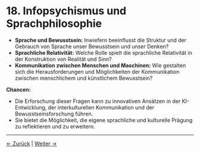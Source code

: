 # 18. Infopsychismus und Sprachphilosophie

- **Sprache und Bewusstsein:** Inwiefern beeinflusst die Struktur und der Gebrauch von Sprache unser Bewusstsein und unser Denken?
- **Sprachliche Relativität:** Welche Rolle spielt die sprachliche Relativität in der Konstruktion von Realität und Sinn?
- **Kommunikation zwischen Menschen und Maschinen:** Wie gestalten sich die Herausforderungen und Möglichkeiten der Kommunikation zwischen menschlichem und künstlichem Bewusstsein?

**Chancen:**

- Die Erforschung dieser Fragen kann zu innovativen Ansätzen in der KI-Entwicklung, der interkulturellen Kommunikation und der Bewusstseinsforschung führen.
- Sie bietet die Möglichkeit, die eigene sprachliche und kulturelle Prägung zu reflektieren und zu erweitern.

---
<div class="navigation-links">
<a href="17_Infopsychismus_und_die_Grenzen_von_Berechnung_und_Simulation.md" class="nav-link prev-link">← Zurück</a> | <a href="19_Erweiterte_Ueberlegungen_zum_Sinn.md" class="nav-link next-link">Weiter →</a>
</div>
